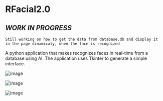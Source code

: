 # RFacial2.0
## *WORK IN PROGRESS* 
`Still working on how to get the data from database.db and display it in the page dinamicaly, when the face is recognized`

A python application that makes recognizes faces in real-time from a database using AI.
The application uses Tkinter to generate a simple interface.


![image](https://github.com/gustavocrvlh/RFacial2.0/assets/85922093/c05985ed-3359-4dcb-90d5-48892f39febc)


![image](https://github.com/gustavocrvlh/RFacial2.0/assets/85922093/0d081546-53ad-439d-949d-eb383df1f49c)


![image](https://github.com/gustavocrvlh/RFacial2.0/assets/85922093/eb262e4a-2bca-4f18-af2b-7685227c1c7f)
